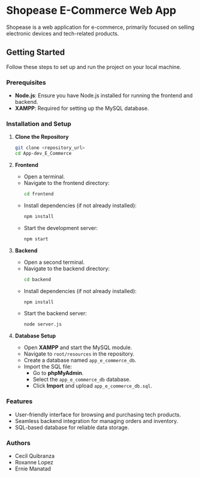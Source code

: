 # Shopease E-Commerce Web App  

Shopease is a web application for e-commerce, primarily focused on selling electronic devices and tech-related products.  

## Getting Started  

Follow these steps to set up and run the project on your local machine.  

### Prerequisites  

- **Node.js**: Ensure you have Node.js installed for running the frontend and backend.  
- **XAMPP**: Required for setting up the MySQL database.  

### Installation and Setup  

1. **Clone the Repository**  
   ```bash  
   git clone <repository_url>  
   cd App-dev_E_Commerce  
   ```  

2. **Frontend**  
   - Open a terminal.  
   - Navigate to the frontend directory:  
     ```bash  
     cd frontend  
     ```  
   - Install dependencies (if not already installed):  
     ```bash  
     npm install  
     ```  
   - Start the development server:  
     ```bash  
     npm start  
     ```  

3. **Backend**  
   - Open a second terminal.  
   - Navigate to the backend directory:  
     ```bash  
     cd backend  
     ```  
   - Install dependencies (if not already installed):  
     ```bash  
     npm install  
     ```  
   - Start the backend server:  
     ```bash  
     node server.js  
     ```  

4. **Database Setup**  
   - Open **XAMPP** and start the MySQL module.  
   - Navigate to `root/resources` in the repository.  
   - Create a database named `app_e_commerce_db`.  
   - Import the SQL file:  
     - Go to **phpMyAdmin**.  
     - Select the `app_e_commerce_db` database.  
     - Click **Import** and upload `app_e_commerce_db.sql`.  

### Features  

- User-friendly interface for browsing and purchasing tech products.  
- Seamless backend integration for managing orders and inventory.  
- SQL-based database for reliable data storage.  

### Authors  

- Cecil Quibranza
- Roxanne Lopez
- Ernie Manatad
